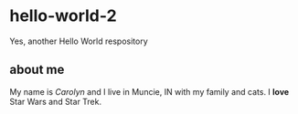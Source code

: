 # hello-world-2
Yes, another Hello World respository
## about me
My name is *Carolyn* and I live in Muncie, IN  with my family and cats.
I **love** Star Wars and Star Trek.

